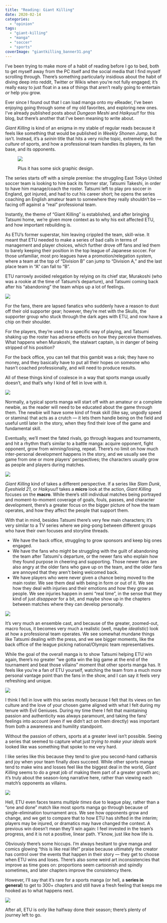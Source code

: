 ```yaml
---
title: "Reading: Giant Killing"
date: 2020-02-14
categories: 
  - "opinion"
tags: 
  - "giant-killing"
  - "manga"
  - "soccer"
  - "sports"
coverImage: "giantkilling_banner31.png"
---
```


I’ve been trying to make more of a habit of reading before I go to bed, both to get myself away from the PC itself and the social media that I find myself scrolling through. There’s something particularly insidious about the habit of diving deep into reddit, Twitter or Wikis when you’re not fully engaged; it’s really easy to just float in a sea of things that aren’t really going to entertain _or_ help you grow.

Ever since I found out that I can load manga onto my eReader, I’ve been enjoying going through some of my old favorites, and exploring new ones. I’ve already published posts about _Dungeon Meshi_ and _Haikyuu!!_ for this blog, but there’s another that I’ve been meaning to write about.

_Giant Killing_ is kind of an enigma in my stable of regular reads because it feels like something that would be published in _Weekly Shonen Jump_, but isn’t. Instead, it’s a _seinin_ title that hits a very niche topic, extremely well: the _culture_ of sports, and how a professional team handles its players, its fan base, and its opponents.

<figure>

![](/assets/images/gaintkilling_banners-1024x640.jpg)

<figcaption>

Plus it has some sick graphic design.

</figcaption>

</figure>

The series starts off with a simple premise: the struggling East Tokyo United soccer team is looking to hire back its former star, Tatsumi Takeshi, in order to have him manage/coach the roster. Tatsumi left to play pro soccer in England, got injured, and had to cut his career short; he opens the series coaching an English amateur team to somewhere they really shouldn’t be — facing off against a “real” professional team.

Instantly, the theme of “Giant Killing” is established, and after bringing Tatsumi home, we’re given more context as to why his exit affected ETU, and how important rebuilding is.

As ETU’s former superstar, him leaving crippled the team, skill-wise. It meant that ETU needed to make a series of bad calls in terms of management and player choices, which further drove off fans and led them to barely keeping their position in the top league of Japanese soccer. For those unfamiliar, most pro leagues have a promotion/relegation system, where a team at the top of “Division B” can jump to “Division A,” and the last place team in “A” can fall to “B”.

ETU narrowly avoided relegation by relying on its chief star, Murakoshi (who was a rookie at the time of Tatsumi’s departure), and Tatsumi coming back after his “abandoning” the team whips up a lot of feelings.

![](/assets/images/016.png)

For the fans, there are lapsed fanatics who suddenly have a reason to dust off their old supporter gear; however, they’re met with the Skulls, the supporter group who stuck through the dark ages with ETU, and now have a chip on their shoulder.

For the players, they’re used to a specific way of playing, and Tatsumi shaking up the roster has adverse effects on how they perceive themselves. What happens when Murakoshi, the stalwart captain, is in danger of being stripped of his position?

For the back office, you can tell that this gambit was a risk; they have no money, and they basically have to put all their hopes on someone who hasn’t coached professionally, and will need to produce results.

All of these things kind of coalesce in a way that sports manga usually doesn’t, and that’s why I kind of fell in love with it.

![](/assets/images/image-1-1024x728.png)

Normally, a typical sports manga will start off with an amateur or a complete newbie, as the reader will need to be educated about the game through them. The newbie will have some kind of freak skill (like say, ungodly speed or stamina) that acts as a crutch — it lets them handle being on the field and useful until later in the story, when they find their love of the game and fundamental skill.

Eventually, we’ll meet the fated rivals, go through leagues and tournaments, and hit a rhythm that’s similar to a battle manga: acquire opponent, fight opponent, grow from winning/losing, repeat. There’s no limit on how much inter-personal development happens in the story, and we usually see the game from one or more players’ perspectives; the characters usually grow as people and players during matches.

![](/assets/images/giantkilling_walkout-1024x728.png)

_Giant Killing_ kind of takes a different perspective. If a series like _Slam Dunk_, _Eyeshield 21_, or _Haikyuu!!_ takes a **micro** look at the action, _Giant Killing_ focuses on the **macro**. While there’s still individual matches being portrayed and moment-to-moment coverage of goals, fouls, passes, and character development, there’s a greater focus on the bigger picture of how the team operates, and how they affect the people that support them.

With that in mind, besides Tatsumi there’s very few main characters; it’s very similar to a TV series where we ping-pong between different groups who have their own focuses and storyline threads.

- We have the back office, struggling to grow sponsors and keep big ones engaged.
- We have the fans who might be struggling with the guilt of abandoning the team after Tatsumi's departure, or the newer fans who explain how they found purpose in cheering and supporting. Those newer fans are also angry at the older fans who gave up on the team, and the older fans are annoyed that they aren't being welcomed back.
- We have players who were never given a chance being moved to the main roster. We see them deal with being in form or out of it. We see how they deal with injuries and their emotions and how they grow as people. We see injuries happen in semi “real time”, in the sense that they kind of just _disappear_ for a bit, and maybe show up in the chapters between matches where they can develop personally.

![](/assets/images/022.png)

It’s very much an ensemble cast, and because of the greater, zoomed-out, macro focus, it becomes very much a realistic (well, maybe _idealistic_) look at how a professional team operates. We see somewhat mundane things like Tatsumi dealing with the press, and we see bigger moments, like the back office of the league picking national/Olympic team representatives.

While the goal of the overall manga is to show Tatsumi helping ETU win again, there’s no greater “we gotta win the big game at the end of the tournament and beat those villains” moment that other sports manga has. It feels like you’re a fan of ETU yourself, watching the team from a much more personal vantage point than the fans in the show, and I can say it feels very refreshing and unique.

![](/assets/images/giantkilling_muffler-705x1024.png)

I think I fell in love with this series mostly because I felt that its views on fan culture and the love of your chosen game aligned with what I felt during my tenure with Evil Geniuses. During my time there I felt that maintaining passion and authenticity was always paramount, and taking the fans’ feelings into account (even if we didn’t act on them directly) was important from both a awareness and humility standpoint.

Without the passion of others, sports at a greater level isn’t possible. Seeing a series that seemed to capture what just _trying to make your ideals work_ looked like was something that spoke to me very hard.

I like series like this because they tend to give you second-hand catharsis and joy when your team finally _does_ succeed. While other sports manga tend to make wins and losses feel like the biggest deal in the world, _Giant Killing_ seems to do a great job of making them part of a greater growth arc; it’s truly about the season-long narrative here, rather than viewing each match’s opponents as villains.

![](/assets/images/giantkilling_banner2-1024x728.png)

Hell, ETU even faces teams _multiple times_ due to league play, rather than a “one and done” match like most sports manga go through because of single-elimination tournament arcs. We see how opponents grow and change, and we get to compare that to how ETU has shifted in the interim; players may be injured, or dramatics may have changed the context. A previous win doesn’t mean they’ll win again: I feel invested in the team’s progress, and it is not a positive, linear path. Y’know, just like how life is.

Obviously there’s some hiccups. I’m always hesitant to give manga and comics glowing “this is like real life!” praise because ultimately the creator has control over the events that happen in their story — they get to choose when ETU wins and loses. There’s also some weird art inconsistencies that improve as time goes on: proportions seem cartoonish and spindly sometimes, and later chapters improve the consistency there.

However, I’ll say that it’s rare for a sports manga (or hell, a **series in general**) to get to 300+ chapters and still have a fresh feeling that keeps me hooked as to what happens next.

![](/assets/images/giantkilling_weare.png)

After all, ETU is only like halfway done their season; there’s plenty of journey left to go.
